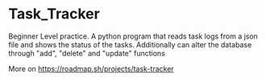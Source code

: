 # Task_Tracker
Beginner Level practice. A python program that reads task logs from a json file and shows the status of the tasks. Additionally can alter the database through "add", "delete" and "update" functions

More on https://roadmap.sh/projects/task-tracker